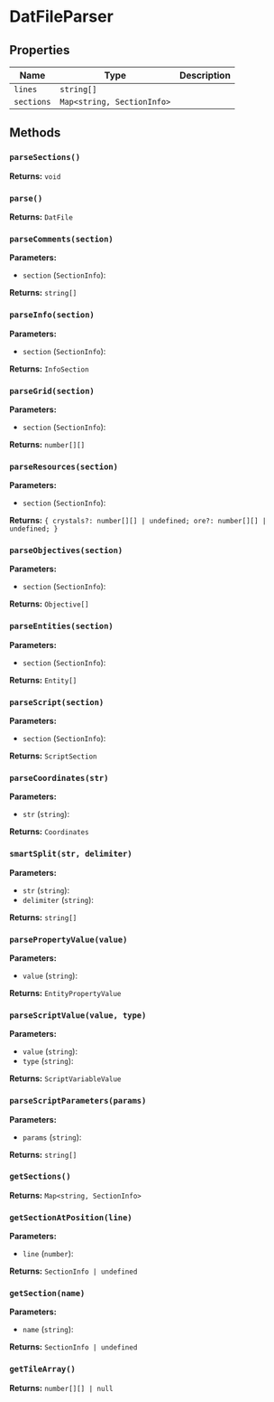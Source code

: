 # DatFileParser

## Properties

| Name | Type | Description |
|------|------|-------------|
| `lines` | `string[]` |  |
| `sections` | `Map<string, SectionInfo>` |  |

## Methods

### `parseSections()`

**Returns:** `void`

### `parse()`

**Returns:** `DatFile`

### `parseComments(section)`

**Parameters:**

- `section` (`SectionInfo`): 

**Returns:** `string[]`

### `parseInfo(section)`

**Parameters:**

- `section` (`SectionInfo`): 

**Returns:** `InfoSection`

### `parseGrid(section)`

**Parameters:**

- `section` (`SectionInfo`): 

**Returns:** `number[][]`

### `parseResources(section)`

**Parameters:**

- `section` (`SectionInfo`): 

**Returns:** `{ crystals?: number[][] | undefined; ore?: number[][] | undefined; }`

### `parseObjectives(section)`

**Parameters:**

- `section` (`SectionInfo`): 

**Returns:** `Objective[]`

### `parseEntities(section)`

**Parameters:**

- `section` (`SectionInfo`): 

**Returns:** `Entity[]`

### `parseScript(section)`

**Parameters:**

- `section` (`SectionInfo`): 

**Returns:** `ScriptSection`

### `parseCoordinates(str)`

**Parameters:**

- `str` (`string`): 

**Returns:** `Coordinates`

### `smartSplit(str, delimiter)`

**Parameters:**

- `str` (`string`): 
- `delimiter` (`string`): 

**Returns:** `string[]`

### `parsePropertyValue(value)`

**Parameters:**

- `value` (`string`): 

**Returns:** `EntityPropertyValue`

### `parseScriptValue(value, type)`

**Parameters:**

- `value` (`string`): 
- `type` (`string`): 

**Returns:** `ScriptVariableValue`

### `parseScriptParameters(params)`

**Parameters:**

- `params` (`string`): 

**Returns:** `string[]`

### `getSections()`

**Returns:** `Map<string, SectionInfo>`

### `getSectionAtPosition(line)`

**Parameters:**

- `line` (`number`): 

**Returns:** `SectionInfo | undefined`

### `getSection(name)`

**Parameters:**

- `name` (`string`): 

**Returns:** `SectionInfo | undefined`

### `getTileArray()`

**Returns:** `number[][] | null`

